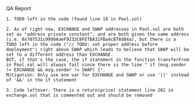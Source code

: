 QA Report

    1. TODO left in the code (found line 18 in Pool.sol)

    2. As of right now, EXCHANGE and SWAP addresses in Pool.sol are both set as "address private constant", and are both given the same address (i.e. 0x707531c9999AaeF9232C8FEfBA31FBa4cB78d84a), but there is a 
    TODO left in the code ("// TODO: set proper address before deployment") right above SWAP which leads to believe that SWAP will be set to a different address than EXCHANGE.
    BUT, if that's the case, the if statement in the function transferFrom in Pool.sol will always fail since there is the line " if (msg.sender != EXCHANGE && msg.sender != SWAP) {".
    Mitigation: Only use one var for EXCHANGE and SWAP or use '||' instead of '&&' in the if statement

    3. Code leftover. There is a return(price) statement line 282 in exchange.sol that is commented out and should be removed